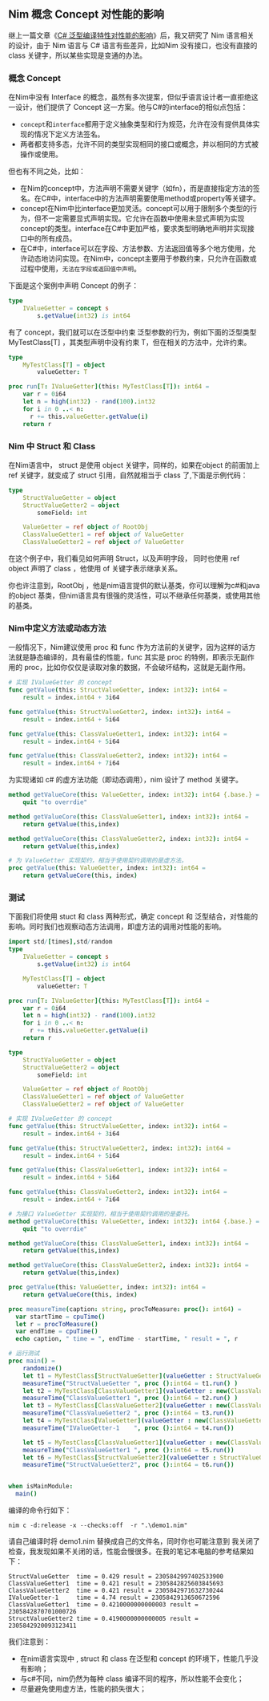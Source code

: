 ## Nim 概念 Concept 对性能的影响
继上一篇文章《[C# 泛型编译特性对性能的影响](https://tansm.github.io/2023/11/29/CSharp-Generic-Performance.html)》后，我又研究了 Nim 语言相关的设计，由于 Nim 语言与 C# 语言有些差异，比如Nim 没有接口，也没有直接的 class 关键字，所以某些实现是变通的办法。

### 概念 Concept
在Nim中没有 Interface 的概念，虽然有多次提案，但似乎语言设计者一直拒绝这一设计，他们提供了 Concept 这一方案。他与C#的interface的相似点包括：
- `concept`和`interface`都用于定义抽象类型和行为规范，允许在没有提供具体实现的情况下定义方法签名。
- 两者都支持多态，允许不同的类型实现相同的接口或概念，并以相同的方式被操作或使用。

但也有不同之处，比如：
- 在Nim的concept中，方法声明不需要关键字（如fn），而是直接指定方法的签名。在C#中，interface中的方法声明需要使用method或property等关键字。
- concept在Nim中比interface更加灵活。concept可以用于限制多个类型的行为，但不一定需要显式声明实现。它允许在函数中使用未显式声明为实现concept的类型。interface在C#中更加严格，要求类型明确地声明并实现接口中的所有成员。
- 在C#中，interface可以在字段、方法参数、方法返回值等多个地方使用，允许动态地访问实现。在Nim中，concept主要用于参数约束，只允许在函数或过程中使用，`无法在字段或返回值中声明`。

下面是这个案例中声明 Concept 的例子：
```nim
type
    IValueGetter = concept s
        s.getValue(int32) is int64
```
有了 concept，我们就可以在泛型中约束 泛型参数的行为，例如下面的泛型类型 MyTestClass[T] ，其类型声明中没有约束 T，但在相关的方法中，允许约束。
```nim
type
    MyTestClass[T] = object
        valueGetter: T

proc run[T: IValueGetter](this: MyTestClass[T]): int64 =
    var r = 0i64
    let n = high(int32) - rand(100).int32
    for i in 0 ..< n:
      r += this.valueGetter.getValue(i)
    return r
```

### Nim 中 Struct 和 Class
在Nim语言中， struct 是使用 object 关键字，同样的，如果在object 的前面加上 ref 关键字，就变成了 struct 引用，自然就相当于 class 了,下面是示例代码：
```nim
type
    StructValueGetter = object
    StructValueGetter2 = object
        someField: int

    ValueGetter = ref object of RootObj
    ClassValueGetter1 = ref object of ValueGetter
    ClassValueGetter2 = ref object of ValueGetter
```
在这个例子中，我们看见如何声明 Struct，以及声明字段， 同时也使用 ref object 声明了 class ，他使用 of 关键字表示继承关系。

你也许注意到，RootObj ，他是nim语言提供的默认基类，你可以理解为c#和java 的object 基类，但nim语言具有很强的灵活性，可以不继承任何基类，或使用其他的基类。

### Nim中定义方法或动态方法
一般情况下，Nim建议使用 proc 和 func 作为方法前的关键字，因为这样的话方法就是静态编译的，具有最佳的性能，func 其实是 proc 的特例，即表示无副作用的 proc，比如你仅仅是读取对象的数据，不会破坏结构，这就是无副作用。
```nim
# 实现 IValueGetter 的 concept
func getValue(this: StructValueGetter, index: int32): int64 =
    result = index.int64 + 3i64

func getValue(this: StructValueGetter2, index: int32): int64 =
    result = index.int64 + 5i64

func getValue(this: ClassValueGetter1, index: int32): int64 =
    result = index.int64 + 5i64

func getValue(this: ClassValueGetter2, index: int32): int64 =
    result = index.int64 + 7i64
```
为实现诸如 c# 的虚方法功能（即动态调用），nim 设计了 method 关键字。
```nim
method getValueCore(this: ValueGetter, index: int32): int64 {.base.} =
    quit "to overrdie"

method getValueCore(this: ClassValueGetter1, index: int32): int64 =
    return getValue(this,index)

method getValueCore(this: ClassValueGetter2, index: int32): int64 =
    return getValue(this,index)

# 为 ValueGetter 实现契约，相当于使用契约调用的是虚方法。
proc getValue(this: ValueGetter, index: int32): int64 =
    return getValueCore(this, index)
```

### 测试
下面我们将使用 stuct 和 class 两种形式，确定 concept 和 泛型结合，对性能的影响。同时我们也观察动态方法调用，即虚方法的调用对性能的影响。
```nim
import std/[times],std/random
type
    IValueGetter = concept s
        s.getValue(int32) is int64

    MyTestClass[T] = object
        valueGetter: T

proc run[T: IValueGetter](this: MyTestClass[T]): int64 =
    var r = 0i64
    let n = high(int32) - rand(100).int32
    for i in 0 ..< n:
      r += this.valueGetter.getValue(i)
    return r

type
    StructValueGetter = object
    StructValueGetter2 = object
        someField: int

    ValueGetter = ref object of RootObj
    ClassValueGetter1 = ref object of ValueGetter
    ClassValueGetter2 = ref object of ValueGetter

# 实现 IValueGetter 的 concept
func getValue(this: StructValueGetter, index: int32): int64 =
    result = index.int64 + 3i64

func getValue(this: StructValueGetter2, index: int32): int64 =
    result = index.int64 + 5i64

func getValue(this: ClassValueGetter1, index: int32): int64 =
    result = index.int64 + 5i64

func getValue(this: ClassValueGetter2, index: int32): int64 =
    result = index.int64 + 7i64

# 为接口 ValueGetter 实现契约，相当于使用契约调用的是委托。
method getValueCore(this: ValueGetter, index: int32): int64 {.base.} =
    quit "to overrdie"

method getValueCore(this: ClassValueGetter1, index: int32): int64 =
    return getValue(this,index)

method getValueCore(this: ClassValueGetter2, index: int32): int64 =
    return getValue(this,index)

proc getValue(this: ValueGetter, index: int32): int64 =
    return getValueCore(this, index)

proc measureTime(caption: string, procToMeasure: proc(): int64) =
  var startTime = cpuTime()
  let r = procToMeasure()
  var endTime = cpuTime()
  echo caption, " time = ", endTime - startTime, " result = ", r

# 运行测试
proc main() =
    randomize()
    let t1 = MyTestClass[StructValueGetter](valueGetter : StructValueGetter())
    measureTime("StructValueGetter ", proc ():int64 = t1.run() )
    let t2 = MyTestClass[ClassValueGetter1](valueGetter : new(ClassValueGetter1))
    measureTime("ClassValueGetter1 ", proc ():int64 = t2.run() )
    let t3 = MyTestClass[ClassValueGetter2](valueGetter : new(ClassValueGetter2))
    measureTime("ClassValueGetter2 ", proc ():int64 = t3.run())
    let t4 = MyTestClass[ValueGetter](valueGetter : new(ClassValueGetter1))
    measureTime("IValueGetter-1    ", proc ():int64 = t4.run())

    let t5 = MyTestClass[ClassValueGetter1](valueGetter : new(ClassValueGetter1))
    measureTime("ClassValueGetter1 ", proc ():int64 = t5.run())
    let t6 = MyTestClass[StructValueGetter2](valueGetter : StructValueGetter2())
    measureTime("StructValueGetter2", proc ():int64 = t6.run())


when isMainModule:
  main()
```

编译的命令行如下：
```
nim c -d:release -x --checks:off  -r ".\demo1.nim"
```
请自己编译时将 demo1.nim 替换成自己的文件名，同时你也可能注意到 我关闭了检查，我发现如果不关闭的话，性能会慢很多。在我的笔记本电脑的参考结果如下：

```text
StructValueGetter  time = 0.429 result = 2305842997402533900
ClassValueGetter1  time = 0.421 result = 2305842825603845693
ClassValueGetter2  time = 0.421 result = 2305842971632730244
IValueGetter-1     time = 4.74 result = 2305842913650672596
ClassValueGetter1  time = 0.4210000000000003 result = 2305842870701000726
StructValueGetter2 time = 0.4190000000000005 result = 2305842920093123411
```

我们注意到：
- 在nim语言实现中 , struct 和 class 在泛型和 concept 的环境下，性能几乎没有影响；
- 与c#不同，nim仍然为每种 class 编译不同的程序，所以性能不会变化；
- 尽量避免使用虚方法，性能的损失很大；